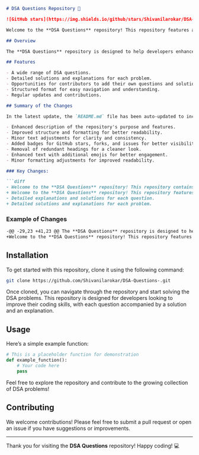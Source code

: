 ```markdown
# DSA Questions Repository 🧠

![GitHub stars](https://img.shields.io/github/stars/Shivanilarokar/DSA-Questions-) ![GitHub forks](https://img.shields.io/github/forks/Shivanilarokar/DSA-Questions-) ![GitHub issues](https://img.shields.io/github/issues/Shivanilarokar/DSA-Questions-)

Welcome to the **DSA Questions** repository! This repository features a comprehensive set of Data Structures and Algorithms (DSA) questions 🤖, solutions, and explanations aimed at providing a structured learning path for developers. 🚀

## Overview

The **DSA Questions** repository is designed to help developers enhance their programming skills through a diverse collection of DSA problems. Each question is accompanied by a detailed solution and explanation to facilitate understanding.

## Features

- A wide range of DSA questions.
- Detailed solutions and explanations for each problem.
- Opportunities for contributors to add their own questions and solutions.
- Structured format for easy navigation and understanding.
- Regular updates and contributions.

## Summary of the Changes

In the latest update, the `README.md` file has been auto-updated to include:

- Enhanced description of the repository's purpose and features.
- Improved structure and formatting for better readability.
- Minor text adjustments for clarity and consistency.
- Added badges for GitHub stars, forks, and issues for better visibility.
- Removal of redundant headings for a cleaner look.
- Enhanced text with additional emojis for better engagement.
- Minor formatting adjustments for improved readability.

### Key Changes:

```diff
- Welcome to the **DSA Questions** repository! This repository contains a collection of Data Structures and Algorithms (DSA) problems designed to enhance your programming skills.
+ Welcome to the **DSA Questions** repository! This repository features a comprehensive set of DSA questions 🤖, solutions, and explanations aimed at providing a structured learning path for developers. 🚀
- Detailed explanations and solutions for each question.
+ Detailed solutions and explanations for each problem.
```

### Example of Changes

```markdown
-@@ -29,23 +41,23 @@ The **DSA Questions** repository is designed to help developers enhance their pr
+Welcome to the **DSA Questions** repository! This repository features a comprehensive set of DSA questions 🤖, solutions, and explanations aimed at providing a structured learning path for developers. 🚀
```

## Installation

To get started with this repository, clone it using the following command:

```bash
git clone https://github.com/Shivanilarokar/DSA-Questions-.git
```

Once cloned, you can navigate through the repository and start solving the DSA problems. This repository is designed for developers looking to improve their coding skills, with each question accompanied by a solution and an explanation.

## Usage

Here’s a simple example function:

```python
# This is a placeholder function for demonstration
def example_function():
    # Your code here
    pass
```

Feel free to explore the repository and contribute to the growing collection of DSA problems!

## Contributing

We welcome contributions! Please feel free to submit a pull request or open an issue if you have suggestions or improvements.

---

Thank you for visiting the **DSA Questions** repository! Happy coding! 💻
```
